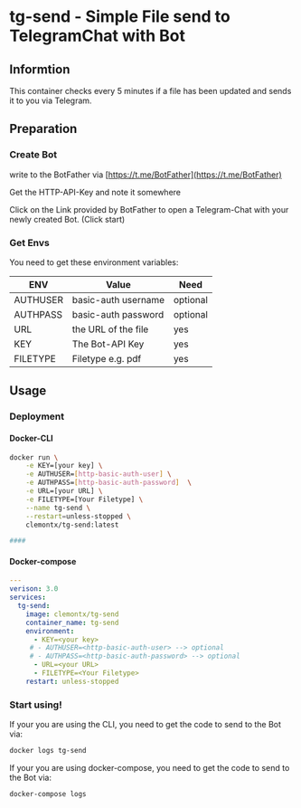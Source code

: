 # tg-send - Simple File send to TelegramChat with Bot
## Informtion
This container checks every 5 minutes if a file has been updated and sends it to you via Telegram.
## Preparation
### Create Bot
write to  the BotFather via [https://t.me/BotFather](https://t.me/BotFather)

Get the HTTP-API-Key and note it somewhere

Click on the Link provided by BotFather to open a Telegram-Chat with your newly created Bot. (Click start)

### Get Envs

You need to get these environment variables:

| ENV      | Value               | Need     |
| -------- | ------------------- | -------- |
| AUTHUSER | basic-auth username | optional |
| AUTHPASS | basic-auth password | optional |
| URL      | the URL of the file | yes      |
| KEY      | The Bot-API Key     | yes      |
| FILETYPE | Filetype e.g. pdf   | yes      |

## Usage

### Deployment

#### Docker-CLI

```bash
docker run \
	-e KEY=[your key] \
	-e AUTHUSER=[http-basic-auth-user] \
	-e AUTHPASS=[http-basic-auth-password]  \
	-e URL=[your URL] \
	-e FILETYPE=[Your Filetype] \
	--name tg-send \
	--restart=unless-stopped \
	clemontx/tg-send:latest

#### 
```

#### Docker-compose

```yaml
---
verison: 3.0
services:
  tg-send:
    image: clemontx/tg-send
    container_name: tg-send
    environment:
      - KEY=<your key> 
     # - AUTHUSER=<http-basic-auth-user> --> optional
     # - AUTHPASS=<http-basic-auth-password> --> optional
      - URL=<your URL>
      - FILETYPE=<Your Filetype>
    restart: unless-stopped
```



### Start using!

If your you are using the CLI, you need to get the code to send to the Bot via:

```bash
docker logs tg-send
```

If your you are using docker-compose, you need to get the code to send to the Bot via:

```bash
docker-compose logs
```
